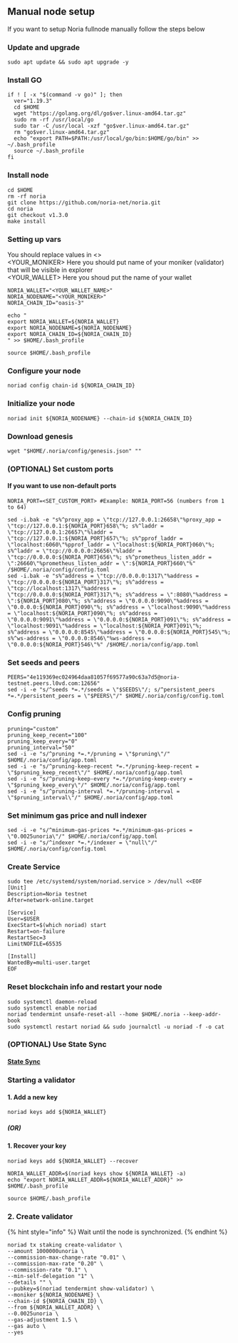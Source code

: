 ## Manual node setup
If you want to setup Noria fullnode manually follow the steps below

### Update and upgrade
```
sudo apt update && sudo apt upgrade -y
```

### Install GO
```
if ! [ -x "$(command -v go)" ]; then
  ver="1.19.3"
  cd $HOME
  wget "https://golang.org/dl/go$ver.linux-amd64.tar.gz"
  sudo rm -rf /usr/local/go
  sudo tar -C /usr/local -xzf "go$ver.linux-amd64.tar.gz"
  rm "go$ver.linux-amd64.tar.gz"
  echo "export PATH=$PATH:/usr/local/go/bin:$HOME/go/bin" >> ~/.bash_profile
  source ~/.bash_profile
fi
```

### Install node
```
cd $HOME
rm -rf noria
git clone https://github.com/noria-net/noria.git
cd noria
git checkout v1.3.0
make install
```


### Setting up vars
You should replace values in <> <br />
<YOUR_MONIKER> Here you should put name of your moniker (validator) that will be visible in explorer <br />
<YOUR_WALLET> Here you shoud put the name of your wallet

```
NORIA_WALLET="<YOUR_WALLET_NAME>"
NORIA_NODENAME="<YOUR_MONIKER>"
NORIA_CHAIN_ID="oasis-3"
```

```
echo "
export NORIA_WALLET=${NORIA_WALLET}
export NORIA_NODENAME=${NORIA_NODENAME}
export NORIA_CHAIN_ID=${NORIA_CHAIN_ID}
" >> $HOME/.bash_profile

source $HOME/.bash_profile
```


### Configure your node
```
noriad config chain-id ${NORIA_CHAIN_ID}
```

### Initialize your node
```
noriad init ${NORIA_NODENAME} --chain-id ${NORIA_CHAIN_ID}
```

### Download genesis
```
wget "$HOME/.noria/config/genesis.json" "" 
```

### (OPTIONAL) Set custom ports

#### If you want to use non-default ports
```
NORIA_PORT=<SET_CUSTOM_PORT> #Example: NORIA_PORT=56 (numbers from 1 to 64)
```
```
sed -i.bak -e "s%^proxy_app = \"tcp://127.0.0.1:26658\"%proxy_app = \"tcp://127.0.0.1:${NORIA_PORT}658\"%; s%^laddr = \"tcp://127.0.0.1:26657\"%laddr = \"tcp://127.0.0.1:${NORIA_PORT}657\"%; s%^pprof_laddr = \"localhost:6060\"%pprof_laddr = \"localhost:${NORIA_PORT}060\"%; s%^laddr = \"tcp://0.0.0.0:26656\"%laddr = \"tcp://0.0.0.0:${NORIA_PORT}656\"%; s%^prometheus_listen_addr = \":26660\"%prometheus_listen_addr = \":${NORIA_PORT}660\"%" /$HOME/.noria/config/config.toml
sed -i.bak -e "s%^address = \"tcp://0.0.0.0:1317\"%address = \"tcp://0.0.0.0:${NORIA_PORT}317\"%; s%^address = \"tcp://localhost:1317\"%address = \"tcp://0.0.0.0:${NORIA_PORT}317\"%; s%^address = \":8080\"%address = \":${NORIA_PORT}080\"%; s%^address = \"0.0.0.0:9090\"%address = \"0.0.0.0:${NORIA_PORT}090\"%; s%^address = \"localhost:9090\"%address = \"localhost:${NORIA_PORT}090\"%; s%^address = \"0.0.0.0:9091\"%address = \"0.0.0.0:${NORIA_PORT}091\"%; s%^address = \"localhost:9091\"%address = \"localhost:${NORIA_PORT}091\"%; s%^address = \"0.0.0.0:8545\"%address = \"0.0.0.0:${NORIA_PORT}545\"%; s%^ws-address = \"0.0.0.0:8546\"%ws-address = \"0.0.0.0:${NORIA_PORT}546\"%" /$HOME/.noria/config/app.toml
```


### Set seeds and peers
```
PEERS="4e119369ec024964daa81057f69577a90c63a7d5@noria-testnet.peers.l0vd.com:12656"
sed -i -e "s/^seeds *=.*/seeds = \"$SEEDS\"/; s/^persistent_peers *=.*/persistent_peers = \"$PEERS\"/" $HOME/.noria/config/config.toml
```

### Config pruning
```
pruning="custom"
pruning_keep_recent="100"
pruning_keep_every="0"
pruning_interval="50"
sed -i -e "s/^pruning *=.*/pruning = \"$pruning\"/" $HOME/.noria/config/app.toml
sed -i -e "s/^pruning-keep-recent *=.*/pruning-keep-recent = \"$pruning_keep_recent\"/" $HOME/.noria/config/app.toml
sed -i -e "s/^pruning-keep-every *=.*/pruning-keep-every = \"$pruning_keep_every\"/" $HOME/.noria/config/app.toml
sed -i -e "s/^pruning-interval *=.*/pruning-interval = \"$pruning_interval\"/" $HOME/.noria/config/app.toml
```

### Set minimum gas price and null indexer
```
sed -i -e "s/^minimum-gas-prices *=.*/minimum-gas-prices = \"0.0025unoria\"/" $HOME/.noria/config/app.toml
sed -i -e "s/^indexer *=.*/indexer = \"null\"/" $HOME/.noria/config/config.toml
```

### Create Service
```
sudo tee /etc/systemd/system/noriad.service > /dev/null <<EOF
[Unit]
Description=Noria testnet
After=network-online.target

[Service]
User=$USER
ExecStart=$(which noriad) start
Restart=on-failure
RestartSec=3
LimitNOFILE=65535

[Install]
WantedBy=multi-user.target
EOF
```

### Reset blockchain info and restart your node
```
sudo systemctl daemon-reload
sudo systemctl enable noriad
noriad tendermint unsafe-reset-all --home $HOME/.noria --keep-addr-book
sudo systemctl restart noriad && sudo journalctl -u noriad -f -o cat
```

### (OPTIONAL) Use State Sync

#### [State Sync]()


### Starting a validator

#### 1. Add a new key
```
noriad keys add ${NORIA_WALLET}
```
##### (OR)

#### 1. Recover your key
```
noriad keys add ${NORIA_WALLET} --recover
```

```
NORIA_WALLET_ADDR=$(noriad keys show ${NORIA_WALLET} -a)
echo "export NORIA_WALLET_ADDR=${NORIA_WALLET_ADDR}" >> $HOME/.bash_profile

source $HOME/.bash_profile
```


### 2. Create validator

{% hint style="info" %}
Wait until the node is synchronized.
{% endhint %}

```
noriad tx staking create-validator \
--amount 1000000unoria \
--commission-max-change-rate "0.01" \
--commission-max-rate "0.20" \
--commission-rate "0.1" \
--min-self-delegation "1" \
--details "" \
--pubkey=$(noriad tendermint show-validator) \
--moniker ${NORIA_NODENAME} \
--chain-id ${NORIA_CHAIN_ID} \
--from ${NORIA_WALLET_ADDR} \
--0.0025unoria \
--gas-adjustment 1.5 \
--gas auto \
--yes
```

